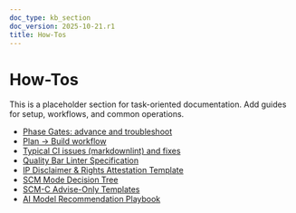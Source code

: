 ```yaml
---
doc_type: kb_section
doc_version: 2025-10-21.r1
title: How-Tos
---
```


# How-Tos

This is a placeholder section for task-oriented documentation.
Add guides for setup, workflows, and common operations.

- [Phase Gates: advance and troubleshoot](./phase-gates.md)
- [Plan → Build workflow](./plan-to-build.md)
- [Typical CI issues (markdownlint) and fixes](./typical-ci-issues.md)
- [Quality Bar Linter Specification](./quality-bar-linter.md)
- [IP Disclaimer & Rights Attestation Template](./ip-disclaimer.md)
- [SCM Mode Decision Tree](./scm-mode-decision-tree.md)
- [SCM-C Advise-Only Templates](./scm-c-advise.md)
- [AI Model Recommendation Playbook](./model-recommendations.md)
